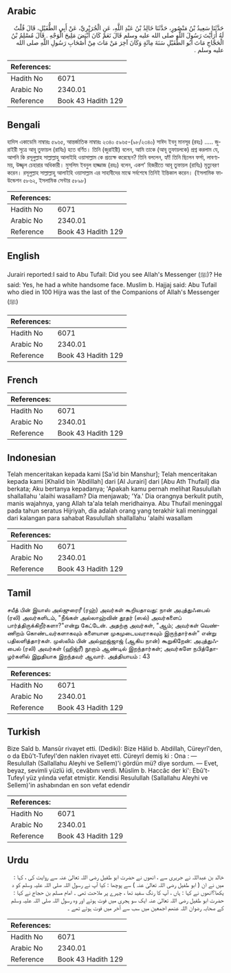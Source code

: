 ## Arabic


<div dir="rtl" lang="ar" style={{fontSize:'larger',backgroundColor:'#f8f9fa',padding:20}}>
حَدَّثَنَا سَعِيدُ بْنُ مَنْصُورٍ، حَدَّثَنَا خَالِدُ بْنُ عَبْدِ اللَّهِ، عَنِ الْجُرَيْرِيِّ، عَنْ أَبِي الطُّفَيْلِ، قَالَ قُلْتُ لَهُ أَرَأَيْتَ رَسُولَ اللَّهِ صلى الله عليه وسلم قَالَ نَعَمْ كَانَ أَبْيَضَ مَلِيحَ الْوَجْهِ ‏.‏ قَالَ مُسْلِمُ بْنُ الْحَجَّاجِ مَاتَ أَبُو الطُّفَيْلِ سَنَةَ مِائَةٍ وَكَانَ آخِرَ مَنْ مَاتَ مِنْ أَصْحَابِ رَسُولِ اللَّهِ صلى الله عليه وسلم ‏.‏
</div>
<div style={{backgroundColor:'#f8f9fa',padding:20, marginBottom: 10}}><table> <thead> <tr> <th>References:</th> <th></th> </tr> </thead> <tbody><tr><td>Hadith No</td><td>6071</td></tr><tr><td>Arabic No</td><td>2340.01</td></tr><tr><td>Reference</td><td>Book 43 Hadith 129</td></tr></tbody></table></div>

## Bengali


<div dir="ltr" lang="bn" style={{fontSize:'larger',backgroundColor:'#f8f9fa',padding:20}}>
হাদিস একাডেমি নাম্বারঃ ৫৯৬৫, আন্তর্জাতিক নাম্বারঃ ২৩৪০ ৫৯৬৫-(৯৮/২৩৪০) সাঈদ ইবনু মানসূর (রহঃ) ..... জুরাইরী সূত্রে আবূ তুফায়ল (রাযিঃ) হতে বর্ণিত। তিনি (জুরাইরী) বলেন, আমি তাকে (আবূ তুফায়লকে) প্রশ্ন করলাম যে, আপনি কি রসূলুল্লাহ সাল্লাল্লাহু আলাইহি ওয়াসাল্লাম কে প্রত্যক্ষ করেছেন? তিনি বললেন, হ্যাঁ! তিনি ছিলেন ফর্সা, লাবণ্যময়, উজ্জ্বল চেহারার অধিকারী। মুসলিম ইবনুল হাজ্জাজ (রহঃ) বলেন, একশ' হিজরীতে আবূ তুফায়ল (রাযিঃ) মৃত্যুবরণ করেন। রসূলুল্লাহ সাল্লাল্লাহু আলাইহি ওয়াসাল্লাম এর সাহাবীদের মাঝে সর্বশেষে তিনিই ইন্তিকাল করেন। (ইসলামিক ফাউন্ডেশন ৫৮৬২, ইসলামিক সেন্টার ৫৮৯৮)
</div>
<div style={{backgroundColor:'#f8f9fa',padding:20, marginBottom: 10}}><table> <thead> <tr> <th>References:</th> <th></th> </tr> </thead> <tbody><tr><td>Hadith No</td><td>6071</td></tr><tr><td>Arabic No</td><td>2340.01</td></tr><tr><td>Reference</td><td>Book 43 Hadith 129</td></tr></tbody></table></div>

## English


<div dir="ltr" lang="en" style={{fontSize:'larger',backgroundColor:'#f8f9fa',padding:20}}>
Jurairi reported:I said to Abu Tufail: Did you see Allah's Messenger (ﷺ)? He said: Yes, he had a white handsome face. Muslim b. Hajjaj said: Abu Tufail who died in 100 Hijra was the last of the Companions of Allah's Messenger (ﷺ)
</div>
<div style={{backgroundColor:'#f8f9fa',padding:20, marginBottom: 10}}><table> <thead> <tr> <th>References:</th> <th></th> </tr> </thead> <tbody><tr><td>Hadith No</td><td>6071</td></tr><tr><td>Arabic No</td><td>2340.01</td></tr><tr><td>Reference</td><td>Book 43 Hadith 129</td></tr></tbody></table></div>

## French


<div dir="ltr" lang="fr" style={{fontSize:'larger',backgroundColor:'#f8f9fa',padding:20}}>

</div>
<div style={{backgroundColor:'#f8f9fa',padding:20, marginBottom: 10}}><table> <thead> <tr> <th>References:</th> <th></th> </tr> </thead> <tbody><tr><td>Hadith No</td><td>6071</td></tr><tr><td>Arabic No</td><td>2340.01</td></tr><tr><td>Reference</td><td>Book 43 Hadith 129</td></tr></tbody></table></div>

## Indonesian


<div dir="ltr" lang="id" style={{fontSize:'larger',backgroundColor:'#f8f9fa',padding:20}}>
Telah menceritakan kepada kami [Sa'id bin Manshur]; Telah menceritakan kepada kami [Khalid bin 'Abdillah] dari [Al Jurairi] dari [Abu Ath Thufail] dia berkata; Aku bertanya kepadanya; 'Apakah kamu pernah melihat Rasulullah shallallahu 'alaihi wasallam? Dia menjawab; 'Ya.' Dia orangnya berkulit putih, manis wajahnya, yang Allah ta'ala telah meridhainya. Abu Thufail meninggal pada tahun seratus Hijriyah, dia adalah orang yang terakhir kali meninggal dari kalangan para sahabat Rasulullah shallallahu 'alaihi wasallam
</div>
<div style={{backgroundColor:'#f8f9fa',padding:20, marginBottom: 10}}><table> <thead> <tr> <th>References:</th> <th></th> </tr> </thead> <tbody><tr><td>Hadith No</td><td>6071</td></tr><tr><td>Arabic No</td><td>2340.01</td></tr><tr><td>Reference</td><td>Book 43 Hadith 129</td></tr></tbody></table></div>

## Tamil


<div dir="ltr" lang="ta" style={{fontSize:'larger',backgroundColor:'#f8f9fa',padding:20}}>
சயீத் பின் இயாஸ் அல்ஜுரைரீ (ரஹ்) அவர்கள் கூறியதாவது: நான் அபுத்துஃபைல் (ரலி) அவர்களிடம், "நீங்கள் அல்லாஹ்வின் தூதர் (ஸல்) அவர்களைப் பார்த்திருக்கிறீர்களா?"என்று கேட்டேன். அதற்கு அவர்கள், "ஆம்; அவர்கள் வெண்ணிறம் கொண்டவர்களாகவும் களையான முகமுடையவராகவும் இருந்தார்கள்" என்று பதிலளித்தார்கள். முஸ்லிம் பின் அல்ஹஜ்ஜாஜ் (ஆகிய நான்) கூறுகிறேன்: அபுத்துஃபைல் (ரலி) அவர்கள் (ஹிஜ்ரீ) நூறாம் ஆண்டில் இறந்தார்கள்; அவர்களே நபித்தோழர்களில் இறுதியாக இறந்தவர் ஆவார். அத்தியாயம் : 43
</div>
<div style={{backgroundColor:'#f8f9fa',padding:20, marginBottom: 10}}><table> <thead> <tr> <th>References:</th> <th></th> </tr> </thead> <tbody><tr><td>Hadith No</td><td>6071</td></tr><tr><td>Arabic No</td><td>2340.01</td></tr><tr><td>Reference</td><td>Book 43 Hadith 129</td></tr></tbody></table></div>

## Turkish


<div dir="ltr" lang="tr" style={{fontSize:'larger',backgroundColor:'#f8f9fa',padding:20}}>
Bize Saîd b. Mansûr rivayet etti. (Dediki): Bize Hâlid b. Abdillah, Cüreyrî'den, o da Ebû't-Tufeyl'den naklen rivayet etti. Cüreyrî demiş ki : Ona : — Resulullah (Sallallahu Aleyhi ve Sellem)'i gördün mü? diye sordum. — Evet, beyaz, sevimli yüzlü idi, cevâbını verdi. Müslim b. Haccâc der ki': Ebû't-Tufeyl yüz yılında vefat etmiştir. Kendisi Resulullah (Sallallahu Aleyhi ve Sellem)'in ashabından en son vefat edendir
</div>
<div style={{backgroundColor:'#f8f9fa',padding:20, marginBottom: 10}}><table> <thead> <tr> <th>References:</th> <th></th> </tr> </thead> <tbody><tr><td>Hadith No</td><td>6071</td></tr><tr><td>Arabic No</td><td>2340.01</td></tr><tr><td>Reference</td><td>Book 43 Hadith 129</td></tr></tbody></table></div>

## Urdu


<div dir="rtl" lang="ur" style={{fontSize:'larger',backgroundColor:'#f8f9fa',padding:20}}>
خالد بن عبداللہ نے جریری سے ، انھوں نے حضرت ابو طفیل رضی اللہ تعالیٰ عنہ سے روایت کی ، کہا : میں نے ان ( ابو طفیل رضی اللہ تعالیٰ عنہ ) سے پوچھا : کیا آپ نے رسول اللہ صلی اللہ علیہ وسلم کو د یکھا؟انھوں نے کہا : ہاں ، آپ کا رنگ سفید تھا ، چہرے پر ملاحت تھی ۔ امام مسلم بن حجاج نے کہا : حضرت ابو طفیل رضی اللہ تعالیٰ عنہ ایک سو ہجری میں فوت ہوئے اور وہ رسول اللہ صلی اللہ علیہ وسلم کے صحابہ رضوان اللہ عنھم اجمعین میں سب سے آخر میں فوت ہوئے تھے ۔
</div>
<div style={{backgroundColor:'#f8f9fa',padding:20, marginBottom: 10}}><table> <thead> <tr> <th>References:</th> <th></th> </tr> </thead> <tbody><tr><td>Hadith No</td><td>6071</td></tr><tr><td>Arabic No</td><td>2340.01</td></tr><tr><td>Reference</td><td>Book 43 Hadith 129</td></tr></tbody></table></div>